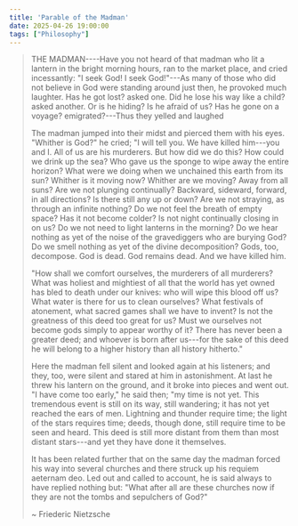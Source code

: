 ```yaml
---
title: 'Parable of the Madman'
date: 2025-04-26 19:00:00
tags: ["Philosophy"]
---
```


> THE MADMAN----Have you not heard of that madman who lit a lantern in the bright morning hours, ran to the market place, and cried incessantly: "I seek God! I seek God!"---As many of those who did not believe in God were standing around just then, he provoked much laughter. Has he got lost? asked one. Did he lose his way like a child? asked another. Or is he hiding? Is he afraid of us? Has he gone on a voyage? emigrated?---Thus they yelled and laughed
> 
> The madman jumped into their midst and pierced them with his eyes. "Whither is God?" he cried; "I will tell you. We have killed him---you and I. All of us are his murderers. But how did we do this? How could we drink up the sea? Who gave us the sponge to wipe away the entire horizon? What were we doing when we unchained this earth from its sun? Whither is it moving now? Whither are we moving? Away from all suns? Are we not plunging continually? Backward, sideward, forward, in all directions? Is there still any up or down? Are we not straying, as through an infinite nothing? Do we not feel the breath of empty space? Has it not become colder? Is not night continually closing in on us? Do we not need to light lanterns in the morning? Do we hear nothing as yet of the noise of the gravediggers who are burying God? Do we smell nothing as yet of the divine decomposition? Gods, too, decompose. God is dead. God remains dead. And we have killed him.
> 
> "How shall we comfort ourselves, the murderers of all murderers? What was holiest and mightiest of all that the world has yet owned has bled to death under our knives: who will wipe this blood off us? What water is there for us to clean ourselves? What festivals of atonement, what sacred games shall we have to invent? Is not the greatness of this deed too great for us? Must we ourselves not become gods simply to appear worthy of it? There has never been a greater deed; and whoever is born after us---for the sake of this deed he will belong to a higher history than all history hitherto."
> 
> Here the madman fell silent and looked again at his listeners; and they, too, were silent and stared at him in astonishment. At last he threw his lantern on the ground, and it broke into pieces and went out. "I have come too early," he said then; "my time is not yet. This tremendous event is still on its way, still wandering; it has not yet reached the ears of men. Lightning and thunder require time; the light of the stars requires time; deeds, though done, still require time to be seen and heard. This deed is still more distant from them than most distant stars---and yet they have done it themselves.
> 
> It has been related further that on the same day the madman forced his way into several churches and there struck up his requiem aeternam deo. Led out and called to account, he is said always to have replied nothing but: "What after all are these churches now if they are not the tombs and sepulchers of God?"
> 
> ~ Friederic Nietzsche
